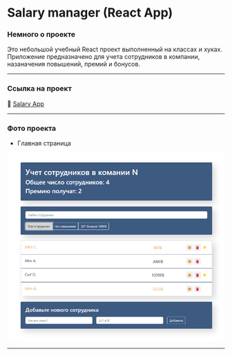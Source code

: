 # Salary manager (React App)

### Немного о проекте

Это небольшой учебный React проект выполненный на классах и хуках.
Приложение предназначено для учета сотрудников в компании, назаначения повышений, премий и бонусов.
___

### Ссылка на проект

:link: [Salary App](http://petproject3.ru/)
___

### Фото проекта

+ Главная страница

![Main page](/src/resources/img/2022-09-27_09-48-23.png)

___





